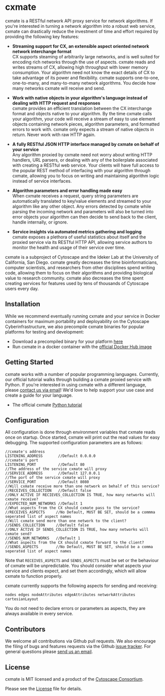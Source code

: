 cxmate
======

cxmate is a RESTful network API proxy service for network algorithms. If you're interested in turning a network algorithm into a robust web service, cxmate can drastically reduce the investment of time and effort required by providing the following key features:

- **Streaming support for CX, an extensible aspect oriented network network interchange format**<br>
  CX supports steaming of arbitrarily large networks, and is well suited for encoding rich networks through the use of aspects. cxmate reads and writes streams of CX, allowing high throughput with lower memory consumption. Your algorithm need not know the exact details of CX to take advantage of its power and flexibility. cxmate supports one-to-one, one-to-many, and many-to-many network algorithms. You decide how many networks cxmate will receive and send.
  
- **Work with native objects in your algorithm's language instead of dealing with HTTP request and responses**<br>
  cxmate provides an efficient translation between the CX interchange format and objects native to your algorithm. By the time cxmate calls your algorithm, your code will receive a stream of easy to use element objects containing network pieces, algorithm parameters, and formatted errors to work with. cxmate only expects a stream of native objects in return. Never work with raw HTTP again.
  
- **A fully RESTful JSON HTTP interface managed by cxmate on behalf of your service**<br>
  Any algorithm proxied by cxmate need not worry about writing HTTP handlers, URL parsers, or dealing with any of the boilerplate associated with creating a RESTful web service. Your clients will have full access to the popular REST method of interfacing with your algorithm through cxmate, allowing you to focus on writing and maintaining algorithm logic instead of service interfaces.
  
- **Algorithm parameters and error handling made easy**<br>
  When cxmate receives a request, query string parameters are automatically translated to key/value elements and streamed to your algorithm like any other object. Any errors detected by cxmate while parsing the incoming network and parameters will also be turned into error objects your algorithm can then decide to send back to the client, handle internally, or ignore.
  
- **Service insights via automated metrics gathering and logging**<br>
  cxmate exposes a plethora of useful statistics about itself and the proxied service via its RESTful HTTP API, allowing service authors to monitor the health and usage of their service over time.  
 
 cxmate is a subproject of Cytoscape and the Ideker Lab at the University of California, San Diego. cxmate greatly decreases the time bioinformaticians, computer scientists, and researchers from other disciplines spend writing code, allowing them to focus on their algorithms and providing biological value to research community. cxmate also decreases the time spent creating services for features used by tens of thousands of Cytoscape users every day.

Installation
------------

While we recommend eventually running cxmate and your service in Docker containers for maximum portability and deployability on the Cytoscape Cyberinfrastructure, we also precompile cxmate binaries for popular platforms for testing and development:

- Download a precompiled binary for your platform [here](https://github.com/ericsage/cxmate/releases)
- Run cxmate in a docker container with the [official Docker Hub image](https://hub.docker.com/r/ericsage/cxmate/)

Getting Started
---------------

cxmate works with a number of popular programming languages. Currently, our official tutorial walks through building a cxmate proxied service with Python. If you're interested in using cxmate with a different language, please [contact us via email](eric.david.sage@gmail.com)! We'd love to help support your use case and create a guide for your language.

- The official cxmate [Python tutorial](https://github.com/ericsage/cxmate/wiki/Python-tutorial)

Configuration
-------------
All configuration is done through environment variables that cxmate reads once on startup. Once started, cxmate will print out the read values for easy debugging. The supported configuration parameters are as follows:

```
//cxmate's address
LISTENING_ADDRESS       //Default 0.0.0.0
//cxmate's port
LISTENING_PORT          //Default 80
//The address of the service cxmate will proxy
//SERVICE_ADDRESS       //Default 127.0.0.1
//The port of the service cxmate will proxy
//SERVICE_PORT          //Default 8080
//Will cxmate receive more than one network on behalf of this service?
//RECEIVES_COLLECTION   //Default false
//ONLY ACTIVE IF RECIEVES_COLLECTION IS TRUE, how many networks will cxmate receive?
//EXPECTED_NUM_NETWORKS //Default 1
//What aspects from the CX should cxmate pass to the service?
//RECEIVES_ASPECTS     //No Default, MUST BE SET, should be a commma seperated list of aspect names
//Will cxmate send more than one network to the client?
//SENDS_COLLECTION     //Default false
//ONLY ACTIVE IF SENDS_COLLECTION IS TRUE, how many networks will cxmate send?
//SENDS_NUM_NETWORKS   //Default 1
//What aspects from the CX should cxmate forward to the client?
//SENDS_ASPECTS        //No Default, MUST BE SET, should be a comma seperated list of aspect names
```

Note that `RECEIVES_ASPECTS` and `SENDS_ASPECTS` must be set or the behaviour of cxmate will be unpredictable. You should consider what aspects your service and clients expect, and set them accordingly, which will allow cxmate to function properly.

cxmate currently supports the following aspects for sending and receiving:

```nodes edges nodeAttributes edgeAttributes networkAttributes cartesianLayout```

You do not need to declare errors or parameters as aspects, they are always available in every service.

Contributors
------------

We welcome all contributions via Github pull requests. We also encourage the filing of bugs and features requests via the Github [issue tracker](https://github.com/ericsage/cxmate/issues/new). For general questions please [send us an email](eric.david.sage@gmail.com).

License
-------

cxmate is MIT licensed and a product of the [Cytoscape Consortium](http://www.cytoscapeconsortium.org).

Please see the [License](https://github.com/ericsage/cxmate/blob/master/LICENSE) file for details.
